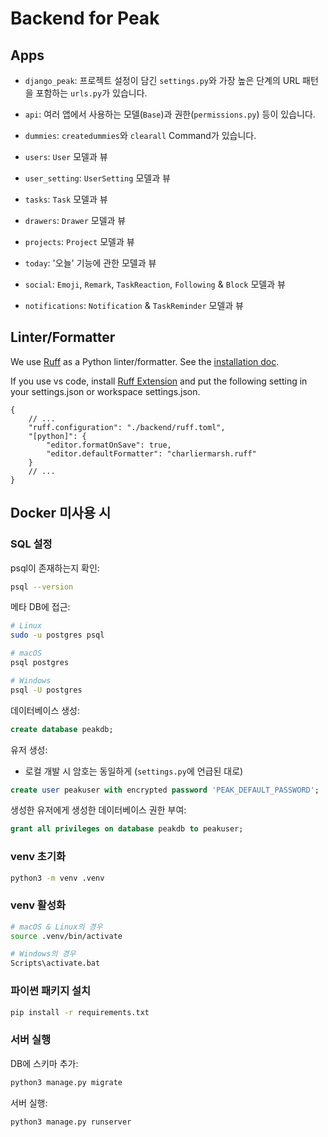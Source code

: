 # Backend for Peak

## Apps

- `django_peak`: 프로젝트 설정이 담긴 `settings.py`와 가장 높은 단계의 URL 패턴을 포함하는 `urls.py`가 있습니다.
- `api`: 여러 앱에서 사용하는 모델(`Base`)과 권한(`permissions.py`) 등이 있습니다. 
- `dummies`: `createdummies`와 `clearall` Command가 있습니다.

- `users`: `User` 모델과 뷰
- `user_setting`: `UserSetting` 모델과 뷰

- `tasks`: `Task` 모델과 뷰
- `drawers`: `Drawer` 모델과 뷰
- `projects`: `Project` 모델과 뷰

- `today`: '오늘' 기능에 관한 모델과 뷰
- `social`: `Emoji`, `Remark`, `TaskReaction`, `Following` & `Block` 모델과 뷰
- `notifications`: `Notification` & `TaskReminder` 모델과 뷰

## Linter/Formatter

We use [Ruff](https://docs.astral.sh/ruff/) as a Python linter/formatter.
See the [installation doc](https://docs.astral.sh/ruff/).

If you use vs code, install [Ruff Extension](https://marketplace.visualstudio.com/items?itemName=charliermarsh.ruff)
and put the following setting in your settings.json or workspace settings.json.


```jsonc
{
    // ...
    "ruff.configuration": "./backend/ruff.toml",
    "[python]": {
        "editor.formatOnSave": true,
        "editor.defaultFormatter": "charliermarsh.ruff"
    }
    // ...
}
```


## Docker 미사용 시

### SQL 설정
psql이 존재하는지 확인:
```bash
psql --version
```

메타 DB에 접근:
```bash
# Linux
sudo -u postgres psql

# macOS
psql postgres

# Windows
psql -U postgres
```

데이터베이스 생성:
```sql
create database peakdb;
```

유저 생성:
- 로컬 개발 시 암호는 동일하게 (`settings.py`에 언급된 대로)
```sql
create user peakuser with encrypted password 'PEAK_DEFAULT_PASSWORD';
```

생성한 유저에게 생성한 데이터베이스 권한 부여:
```sql
grant all privileges on database peakdb to peakuser;
```

### venv 초기화
```bash
python3 -m venv .venv
```

### venv 활성화
```bash
# macOS & Linux의 경우
source .venv/bin/activate

# Windows의 경우
Scripts\activate.bat
```

### 파이썬 패키지 설치
```bash
pip install -r requirements.txt
```

### 서버 실행

DB에 스키마 추가:
```bash
python3 manage.py migrate
```

서버 실행:
```bash
python3 manage.py runserver
```
